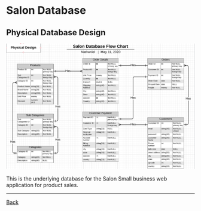 # Salon Database

## Physical Database Design


![Physical Design](SalonPhysicalDatabase.png)

This is the underlying database for the Salon Small business web application for product sales.
<hr>

[Back](README.md)

